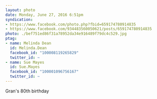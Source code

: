 ```yaml
---
layout: photo
date: Monday, June 27, 2016 6:51pm
syndication:
- https://www.facebook.com/photo.php?fbid=659174780914835
- https://www.facebook.com/934483560050621/posts/659174780914835
photo: ./bef751ed86f31a78952da34e916489f79dc4c529.jpg
ptag:
- name: Melinda Dean
  id: Melinda.Dean
  facebook_id: "100008119265829"
  twitter_id: ~
- name: Sue Mayes
  id: Sue.Mayes
  facebook_id: "100001096756167"
  twitter_id: ~
---
```

Gran's 80th birthday
